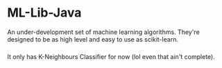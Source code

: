 # ML-Lib-Java
An under-development set of machine learning algorithms. They're designed to be as high level and easy to use as scikit-learn.

###

It only has K-Neighbours Classifier for now (lol even that ain't complete).
